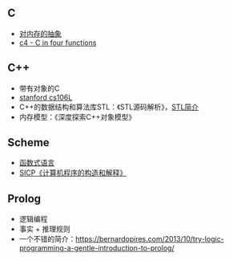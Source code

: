 ## C
* [对内存的抽象](https://github.com/strint/littleWheels/tree/master/CSAPP)
* [c4 - C in four functions](https://github.com/strint/c4)

## C++
* 带有对象的C
* [stanford cs106L](https://github.com/strint/littleWheels/tree/master/ProgrammingAndLanguages/cs106L)
* C++的数据结构和算法库STL：《STL源码解析》，[STL简介](https://github.com/strint/strint.github.io/issues/7)
* 内存模型：《深度探索C++对象模型》

## Scheme
* [函数式语言](https://github.com/strint/sicpAns)
* [SICP《计算机程序的构造和解释》](https://github.com/strint/sicpAns)

## Prolog
* 逻辑编程
* 事实 + 推理规则
* 一个不错的简介：https://bernardopires.com/2013/10/try-logic-programming-a-gentle-introduction-to-prolog/

